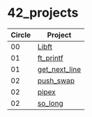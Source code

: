 # 42_projects

| **Circle** | **Project**                                                   |
| ---------- | ------------------------------------------------------------- |
| 00         | [Libft](https://github.com/Szabold1/42_libft)                 |
| 01         | [ft_printf](https://github.com/Szabold1/42_printf)            |
| 01         | [get_next_line](https://github.com/Szabold1/42_get_next_line) |
| 02         | [push_swap](https://github.com/Szabold1/42_push_swap)         |
| 02         | [pipex](https://github.com/Szabold1/42_pipex)                 |
| 02         | [so_long](https://github.com/Szabold1/42_so_long)             |
